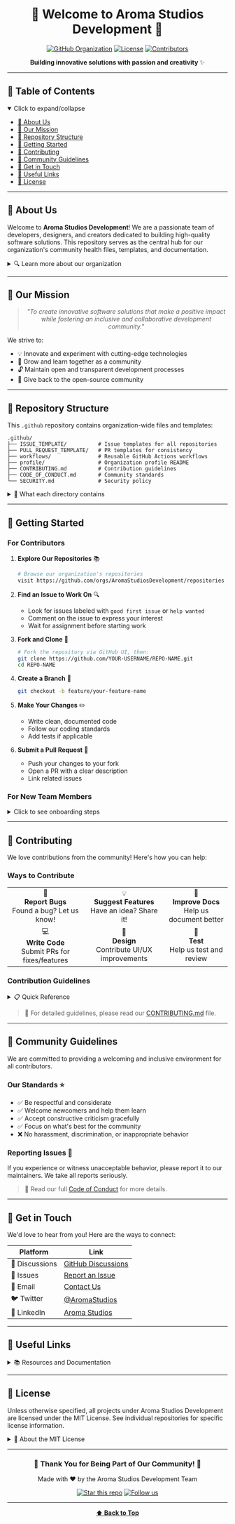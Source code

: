 <div align="center">

# 🌟 Welcome to Aroma Studios Development 🌟

[![GitHub Organization](https://img.shields.io/badge/Organization-AromaStudiosDevelopment-blue?style=for-the-badge&logo=github)](https://github.com/AromaStudiosDevelopment)
[![License](https://img.shields.io/badge/License-MIT-green?style=for-the-badge)](LICENSE)
[![Contributors](https://img.shields.io/github/contributors/AromaStudiosDevelopment/.github?style=for-the-badge)](https://github.com/AromaStudiosDevelopment/.github/graphs/contributors)

**Building innovative solutions with passion and creativity** ✨

</div>

---

## 📑 Table of Contents

<details open>
<summary>Click to expand/collapse</summary>

- [👋 About Us](#-about-us)
- [🎯 Our Mission](#-our-mission)
- [📂 Repository Structure](#-repository-structure)
- [🚀 Getting Started](#-getting-started)
- [🤝 Contributing](#-contributing)
- [📜 Community Guidelines](#-community-guidelines)
- [💬 Get in Touch](#-get-in-touch)
- [🔗 Useful Links](#-useful-links)
- [📄 License](#-license)

</details>

---

## 👋 About Us

Welcome to **Aroma Studios Development**! We are a passionate team of developers, designers, and creators dedicated to building high-quality software solutions. This repository serves as the central hub for our organization's community health files, templates, and documentation.

<details>
<summary>🔍 Learn more about our organization</summary>

### What We Do

- 🎨 **Creative Development**: Building beautiful and functional applications
- 🛠️ **Open Source**: Contributing to and maintaining open-source projects
- 🌐 **Community Focus**: Fostering a welcoming and inclusive development community
- 📚 **Knowledge Sharing**: Documenting our processes and best practices

### Our Values

- ✅ **Quality First**: We prioritize code quality and maintainability
- 🤝 **Collaboration**: We believe in the power of teamwork
- 🎓 **Continuous Learning**: We embrace new technologies and methodologies
- 🌈 **Diversity & Inclusion**: We welcome contributors from all backgrounds

</details>

---

## 🎯 Our Mission

<div align="center">

> *"To create innovative software solutions that make a positive impact while fostering an inclusive and collaborative development community."*

</div>

We strive to:
- 💡 Innovate and experiment with cutting-edge technologies
- 🌱 Grow and learn together as a community
- 🔓 Maintain open and transparent development processes
- 🎁 Give back to the open-source community

---

## 📂 Repository Structure

This `.github` repository contains organization-wide files and templates:

```
.github/
├── ISSUE_TEMPLATE/          # Issue templates for all repositories
├── PULL_REQUEST_TEMPLATE/   # PR templates for consistency
├── workflows/               # Reusable GitHub Actions workflows
├── profile/                 # Organization profile README
├── CONTRIBUTING.md          # Contribution guidelines
├── CODE_OF_CONDUCT.md       # Community standards
└── SECURITY.md              # Security policy
```

<details>
<summary>📖 What each directory contains</summary>

- **ISSUE_TEMPLATE/**: Pre-formatted templates for bug reports, feature requests, and questions
- **PULL_REQUEST_TEMPLATE/**: Standardized pull request templates
- **workflows/**: Reusable GitHub Actions workflows that can be referenced across repositories
- **profile/**: Contains the README.md that appears on the organization's GitHub profile
- **Community Health Files**: Guidelines for contributing, code of conduct, and security policies

</details>

---

## 🚀 Getting Started

### For Contributors

1. **Explore Our Repositories** 📚
   ```bash
   # Browse our organization's repositories
   visit https://github.com/orgs/AromaStudiosDevelopment/repositories
   ```

2. **Find an Issue to Work On** 🔍
   - Look for issues labeled with `good first issue` or `help wanted`
   - Comment on the issue to express your interest
   - Wait for assignment before starting work

3. **Fork and Clone** 🍴
   ```bash
   # Fork the repository via GitHub UI, then:
   git clone https://github.com/YOUR-USERNAME/REPO-NAME.git
   cd REPO-NAME
   ```

4. **Create a Branch** 🌿
   ```bash
   git checkout -b feature/your-feature-name
   ```

5. **Make Your Changes** ✏️
   - Write clean, documented code
   - Follow our coding standards
   - Add tests if applicable

6. **Submit a Pull Request** 🎉
   - Push your changes to your fork
   - Open a PR with a clear description
   - Link related issues

### For New Team Members

<details>
<summary>Click to see onboarding steps</summary>

1. **Join our organization** on GitHub
2. **Read** our [Code of Conduct](CODE_OF_CONDUCT.md) and [Contributing Guidelines](CONTRIBUTING.md)
3. **Introduce yourself** in our community channels
4. **Set up** your development environment according to repository-specific guides
5. **Pick up** a starter issue to get familiar with our workflow

</details>

---

## 🤝 Contributing

We love contributions from the community! Here's how you can help:

### Ways to Contribute

<table>
<tr>
<td align="center">🐛<br><b>Report Bugs</b><br>Found a bug? Let us know!</td>
<td align="center">💡<br><b>Suggest Features</b><br>Have an idea? Share it!</td>
<td align="center">📝<br><b>Improve Docs</b><br>Help us document better</td>
</tr>
<tr>
<td align="center">💻<br><b>Write Code</b><br>Submit PRs for fixes/features</td>
<td align="center">🎨<br><b>Design</b><br>Contribute UI/UX improvements</td>
<td align="center">🧪<br><b>Test</b><br>Help us test and review</td>
</tr>
</table>

### Contribution Guidelines

<details>
<summary>📋 Quick Reference</summary>

- **Code Style**: Follow the style guide in each repository
- **Commit Messages**: Use clear, descriptive commit messages
- **Testing**: Include tests for new features
- **Documentation**: Update docs for any changes
- **Issues**: Reference issues in your PRs using `#issue-number`

</details>

> 📖 For detailed guidelines, please read our [CONTRIBUTING.md](CONTRIBUTING.md) file.

---

## 📜 Community Guidelines

We are committed to providing a welcoming and inclusive environment for all contributors.

### Our Standards ⭐

- ✅ Be respectful and considerate
- ✅ Welcome newcomers and help them learn
- ✅ Accept constructive criticism gracefully
- ✅ Focus on what's best for the community
- ❌ No harassment, discrimination, or inappropriate behavior

### Reporting Issues 🚨

If you experience or witness unacceptable behavior, please report it to our maintainers. We take all reports seriously.

> 📖 Read our full [Code of Conduct](CODE_OF_CONDUCT.md) for more details.

---

## 💬 Get in Touch

We'd love to hear from you! Here are the ways to connect:

<div align="center">

| Platform | Link |
|----------|------|
| 💬 Discussions | [GitHub Discussions](https://github.com/orgs/AromaStudiosDevelopment/discussions) |
| 🐛 Issues | [Report an Issue](https://github.com/AromaStudiosDevelopment/.github/issues/new) |
| 📧 Email | [Contact Us](mailto:contact@aromastudios.dev) |
| 🐦 Twitter | [@AromaStudios](https://twitter.com/aromastudios) |
| 💼 LinkedIn | [Aroma Studios](https://linkedin.com/company/aromastudios) |

</div>

---

## 🔗 Useful Links

<details>
<summary>📚 Resources and Documentation</summary>

### Organization Resources
- [Organization Profile](https://github.com/AromaStudiosDevelopment)
- [All Repositories](https://github.com/orgs/AromaStudiosDevelopment/repositories)
- [Team Members](https://github.com/orgs/AromaStudiosDevelopment/people)

### Development Resources
- [GitHub Docs](https://docs.github.com)
- [Markdown Guide](https://www.markdownguide.org/)
- [Git Basics](https://git-scm.com/book/en/v2/Getting-Started-Git-Basics)

### Community
- [Open Source Guides](https://opensource.guide/)
- [How to Contribute to Open Source](https://opensource.guide/how-to-contribute/)

</details>

---

## 📄 License

Unless otherwise specified, all projects under Aroma Studios Development are licensed under the MIT License. See individual repositories for specific license information.

<details>
<summary>📝 About the MIT License</summary>

The MIT License is a permissive license that allows:
- ✅ Commercial use
- ✅ Modification
- ✅ Distribution
- ✅ Private use

With the requirement to include the original license and copyright notice.

</details>

---

<div align="center">

### 🌟 Thank You for Being Part of Our Community! 🌟

Made with ❤️ by the Aroma Studios Development Team

[![Star this repo](https://img.shields.io/github/stars/AromaStudiosDevelopment/.github?style=social)](https://github.com/AromaStudiosDevelopment/.github)
[![Follow us](https://img.shields.io/github/followers/AromaStudiosDevelopment?style=social&label=Follow)](https://github.com/AromaStudiosDevelopment)

---

**[⬆ Back to Top](#-table-of-contents)**

</div>